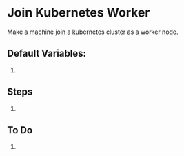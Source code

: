 # Join Kubernetes Worker

Make a machine join a kubernetes cluster as a worker node.

## Default Variables:

1.

## Steps

1.

## To Do

1.
